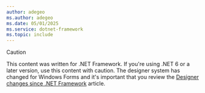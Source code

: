 ```yaml
---
author: adegeo
ms.author: adegeo
ms.date: 05/01/2025
ms.service: dotnet-framework
ms.topic: include
---
```


> [!CAUTION]
> This content was written for .NET Framework. If you're using .NET 6 or a later version, use this content with caution. The designer system has changed for Windows Forms and it's important that you review the [Designer changes since .NET Framework](/dotnet/desktop/winforms/controls-design/designer-differences-framework) article.
